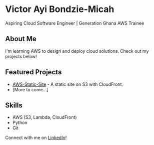 # Victor Ayi Bondzie-Micah
Aspiring Cloud Software Engineer | Generation Ghana AWS Trainee

## About Me
I'm learning AWS to design and deploy cloud solutions. Check out my projects below!

## Featured Projects
- [AWS-Static-Site](https://github.com/Victor00017/AWS-Static-Site) - A static site on S3 with CloudFront.
- [More to come...]

## Skills
- AWS (S3, Lambda, CloudFront)
- Python
- Git

Connect with me on [LinkedIn](https://linkedin.com/in/victorbondzie-micah)!


